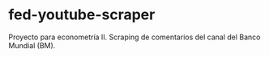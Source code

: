 # fed-youtube-scraper
Proyecto para econometría II. Scraping de comentarios del canal del Banco Mundial (BM).
